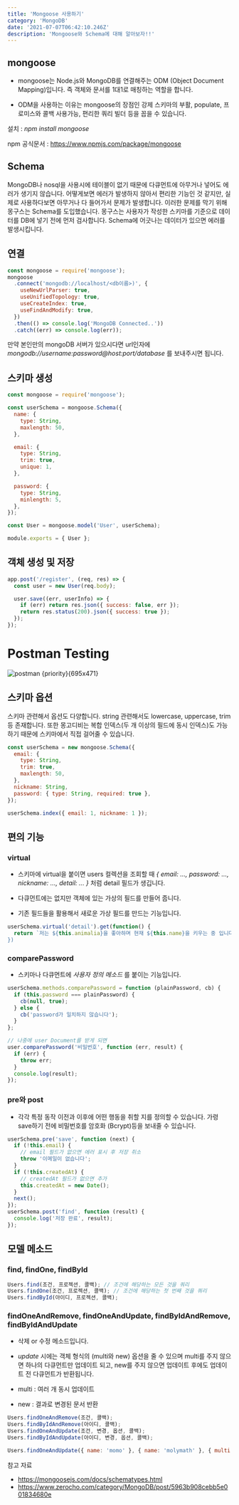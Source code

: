 ```yaml
---
title: 'Mongoose 사용하기'
category: 'MongoDB'
date: '2021-07-07T06:42:10.246Z'
description: 'Mongoose와 Schema에 대해 알아보자!!'
---
```


## mongoose

- mongoose는 Node.js와 MongoDB를 연결해주는 ODM (Object Document Mapping)입니다. 즉 객체와 문서를 1대1로 매칭하는 역할을 합니다.

- ODM을 사용하는 이유는 mongoose의 장점인 강제 스키마의 부활, populate, 프로미스와 콜백 사용가능, 편리한 쿼리 빌더 등을 꼽을 수 있습니다.

설치 : _npm install mongoose_

npm 공식문서 : https://www.npmjs.com/package/mongoose

## Schema

MongoDB나 nosql을 사용시에 테이블이 없기 때문에 다큐먼트에 아무거나 넣어도 에러가 생기지 않습니다.
어떻게보면 에러가 발생하지 않아서 편리한 기능인 것 같지만, 실제로 사용하다보면 아무거나 다 들어가서 문제가 발생합니다.
이러한 문제를 막기 위해 몽구스는 Schema를 도입했습니다. 몽구스는 사용자가 작성한 스키마를 기준으로 데이터를 DB에 넣기 전에 먼저 검사합니다.
Schema에 어긋나는 데이터가 있으면 에러를 발생시킵니다.

## 연결

```js
const mongoose = require('mongoose');
mongoose
  .connect('mongodb://localhost/<db이름>)', {
    useNewUrlParser: true,
    useUnifiedTopology: true,
    useCreateIndex: true,
    useFindAndModify: true,
  })
  .then(() => console.log('MongoDB Connected..'))
  .catch((err) => console.log(err));
```

만약 본인만의 mongoDB 서버가 있으시다면 url인자에 _mongodb://username:password@host:port/database_ 를 보내주시면 됩니다.

## 스키마 생성

```js
const mongoose = require('mongoose');

const userSchema = mongoose.Schema({
  name: {
    type: String,
    maxlength: 50,
  },

  email: {
    type: String,
    trim: true,
    unique: 1,
  },

  password: {
    type: String,
    minlength: 5,
  },
});

const User = mongoose.model('User', userSchema);

module.exports = { User };
```

## 객체 생성 및 저장

```js
app.post('/register', (req, res) => {
  const user = new User(req.body);

  user.save((err, userInfo) => {
    if (err) return res.json({ success: false, err });
    return res.status(200).json({ success: true });
  });
});
```

# Postman Testing

![postman {priority}{695x471}](/images/MongoDB/postman.jpg)

## 스키마 옵션

스키마 관련해서 옵션도 다양합니다.
string 관련해서도 lowercase, uppercase, trim 등 존재합니다.
또한 몽고디비는 복합 인덱스(두 개 이상의 필드에 동시 인덱스)도 가능하기 때문에 스키마에서 직접 걸어줄 수 있습니다.

```js
const userSchema = new mongoose.Schema({
  email: {
    type: String,
    trim: true,
    maxlength: 50,
  },
  nickname: String,
  password: { type: String, required: true },
});

userSchema.index({ email: 1, nickname: 1 });
```

## 편의 기능

### virtual

- 스키마에 virtual을 붙이면 users 컬렉션을 조회할 때 _{ email: ..., password: ..., nickname: ..., detail: ... }_ 처럼 detail 필드가 생깁니다.

- 다큐먼트에는 없지만 객체에 있는 가상의 필드를 만들어 줍니다.

- 기존 필드들을 활용해서 새로운 가상 필드를 만드는 기능입니다.

```js
userSchema.virtual('detail').get(function() {
  return `저는 ${this.animalia}을 좋아하며 현재 ${this.name}을 키우는 중 입니다.
})
```

### comparePassword

- 스키마나 다큐먼트에 _사용자 정의 메소드_ 를 붙이는 기능입니다.

```js
userSchema.methods.comparePassword = function (plainPassword, cb) {
  if (this.password === plainPassword) {
    cb(null, true);
  } else {
    cb('password가 일치하지 않습니다');
  }
};
```

```js
// 나중에 user Document를 받게 되면
user.comparePassword('비밀번호', function (err, result) {
  if (err) {
    throw err;
  }
  console.log(result);
});
```

### pre와 post

- 각각 특정 동작 이전과 이후에 어떤 행동을 취할 지를 정의할 수 있습니다. 가령 save하기 전에 비밀번호를 암호화 (Bcrypt)등을 보내줄 수 있습니다.

```js
userSchema.pre('save', function (next) {
  if (!this.email) {
    // email 필드가 없으면 에러 표시 후 저장 취소
    throw '이메일이 없습니다';
  }
  if (!this.createdAt) {
    // createdAt 필드가 없으면 추가
    this.createdAt = new Date();
  }
  next();
});
userSchema.post('find', function (result) {
  console.log('저장 완료', result);
});
```

## 모델 메소드

### find, findOne, findById

```js
Users.find(조건, 프로젝션, 콜백); // 조건에 해당하는 모든 것을 쿼리
Users.findOne(조건, 프로젝션, 콜백); // 조건에 해당하는 첫 번째 것을 쿼리
Users.findById(아이디, 프로젝션, 콜백);
```

### findOneAndRemove, findOneAndUpdate, findByIdAndRemove, findByIdAndUpdate

- 삭제 or 수정 메소드입니다.

- _update_ 시에는 객체 형식의 (multi와 new) 옵션을 줄 수 있으며 multi를 주지 않으면 하나의 다큐먼트만 업데이트 되고, new를 주지 않으면 업데이트 후에도 업데이트 전 다큐먼트가 반환됩니다.
- multi : 여러 개 동시 업데이트
- new : 결과로 변경된 문서 반환

```js
Users.findOneAndRemove(조건, 콜백);
Users.findByIdAndRemove(아이디, 콜백);
Users.findOneAndUpdate(조건, 변경, 옵션, 콜백);
Users.findByIdAndUpdate(아이디, 변경, 옵션, 콜백);
```

```js
Users.findOneAndUpdate({ name: 'momo' }, { name: 'molymath' }, { multi: true, new: true }); // 예시
```

참고 자료

- https://mongoosejs.com/docs/schematypes.html
- https://www.zerocho.com/category/MongoDB/post/5963b908cebb5e001834680e
